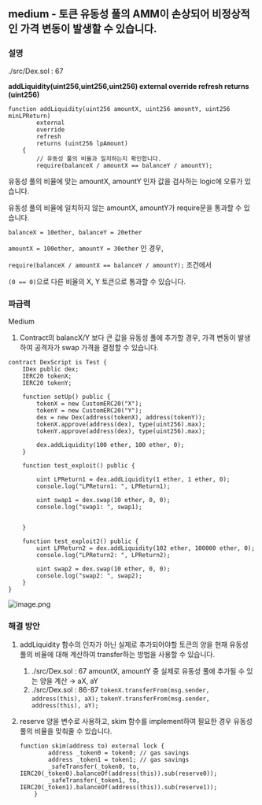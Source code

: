 ## medium - 토큰 유동성 풀의 AMM이 손상되어 비정상적인 가격 변동이 발생할 수 있습니다.

### 설명

./src/Dex.sol : 67

**addLiquidity(uint256,uint256,uint256) external override refresh returns (uint256)**

```solidity
function addLiquidity(uint256 amountX, uint256 amountY, uint256 minLPReturn)
        external
        override
        refresh
        returns (uint256 lpAmount)
    {
        // 유동성 풀의 비율과 일치하는지 확인합니다.
        require(balanceX / amountX == balanceY / amountY);
```

유동성 풀의 비율에 맞는 amountX, amountY 인자 값을 검사하는 logic에 오류가 있습니다.

유동성 풀의 비율에 일치하지 않는 amountX, amountY가 require문을 통과할 수 있습니다.

`balanceX = 10ether, balanceY = 20ether`

`amountX = 100ether, amountY = 30ether` 인 경우, 

`require(balanceX / amountX == balanceY / amountY);` 조건에서

`(0 == 0)`으로 다른 비율의 X, Y 토큰으로 통과할 수 있습니다.

### 파급력

Medium

1. Contract의 balancX/Y 보다 큰 값을 유동성 풀에 추가할 경우, 가격 변동이 발생하여 공격자가 swap 가격을 결정할 수 있습니다. 

```solidity
contract DexScript is Test {
    IDex public dex;
    IERC20 tokenX;
    IERC20 tokenY;

    function setUp() public {
        tokenX = new CustomERC20("X");
        tokenY = new CustomERC20("Y");
        dex = new Dex(address(tokenX), address(tokenY));
        tokenX.approve(address(dex), type(uint256).max);
        tokenY.approve(address(dex), type(uint256).max);

        dex.addLiquidity(100 ether, 100 ether, 0);
    }

    function test_exploit() public {
        
        uint LPReturn1 = dex.addLiquidity(1 ether, 1 ether, 0);
        console.log("LPReturn1: ", LPReturn1);

        uint swap1 = dex.swap(10 ether, 0, 0);
        console.log("swap1: ", swap1);

        
    }

    function test_exploit2() public {
        uint LPReturn2 = dex.addLiquidity(102 ether, 100000 ether, 0);
        console.log("LPReturn2: ", LPReturn2);

        uint swap2 = dex.swap(10 ether, 0, 0);
        console.log("swap2: ", swap2);
    }
}
```

![image.png](https://prod-files-secure.s3.us-west-2.amazonaws.com/dcc66554-0f51-432b-b52f-51edb25200cb/307f4e78-ba24-4fa7-b57c-e2a80dd662f4/image.png)

### 해결 방안

1. addLiquidity 함수의 인자가 아닌 실제로 추가되어야할 토큰의 양을 현재 유동성 풀의 비율에 대해 계산하여 transfer하는 방법을 사용할 수 있습니다.
    1. ./src/Dex.sol : 67
    amountX, amountY 중 실제로 유동성 풀에 추가될 수 있는 양을 계산 → aX, aY
    2. ./src/Dex.sol : 86-87
    `tokenX.transferFrom(msg.sender, address(this), aX);`
    `tokenY.transferFrom(msg.sender, address(this), aY);`
2. reserve 양을 변수로 사용하고, skim 함수를 implement하여 필요한 경우 유동성 풀의 비율을 맞춰줄 수 있습니다.
    
    ```solidity
    function skim(address to) external lock {
            address _token0 = token0; // gas savings
            address _token1 = token1; // gas savings
            _safeTransfer(_token0, to, IERC20(_token0).balanceOf(address(this)).sub(reserve0));
            _safeTransfer(_token1, to, IERC20(_token1).balanceOf(address(this)).sub(reserve1));
        }
    ```
